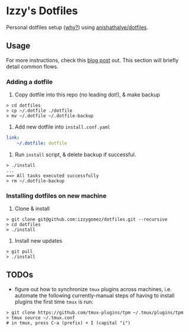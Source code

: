 # Izzy's Dotfiles

Personal dotfiles setup ([why?](https://dotfiles.github.io/)) using [anishathalye/dotfiles](https://github.com/anishathalye/dotfiles).

## Usage

For more instructions, check this [blog post](https://www.elliotdenolf.com/posts/bootstrap-your-dotfiles-with-dotbot) out. This section will briefly detail common flows.

### Adding a dotfile

1. Copy dotfile into this repo (no leading dot!), & make backup
```shell
> cd dotfiles
> cp ~/.dotfile ./dotfile
> mv ~/.dotfile ~/.dotfile-backup
```

1. Add new dotfile into `install.conf.yaml`
```yaml
link:
    ~/.dotfile: dotfile
```

1. Run `install` script, & delete backup if successful.
```shell
> ./install
...
==> All tasks executed successfully
> rm ~/.dotfile-backup
```

### Installing dotfiles on new machine

1. Clone & install
```shell
> git clone git@github.com:izzygomez/dotfiles.git --recursive
> cd dotfiles
> ./install
```

1. Install new updates
```shell
> git pull
> ./install
```

## TODOs

* figure out how to synchronize `tmux` plugins across machines, i.e. automate the following currently-manual steps of having to install plugins the first time `tmux` is run:
```shell
> git clone https://github.com/tmux-plugins/tpm ~/.tmux/plugins/tpm
> tmux source ~/.tmux.conf
# in tmux, press C-a (prefix) + I (capital "i")
```


